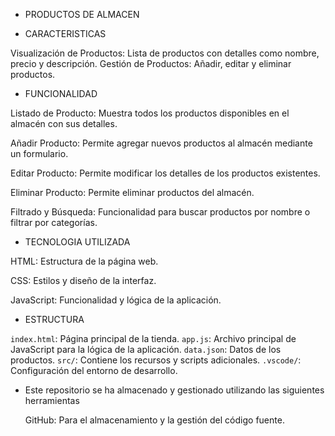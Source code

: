 - PRODUCTOS DE ALMACEN

- CARACTERISTICAS

Visualización de Productos: Lista de productos con detalles como nombre, precio y descripción.
Gestión de Productos: Añadir, editar y eliminar productos.

- FUNCIONALIDAD

Listado de Producto: Muestra todos los productos disponibles en el almacén con sus detalles.

Añadir Producto: Permite agregar nuevos productos al almacén mediante un formulario.

Editar Producto: Permite modificar los detalles de los productos existentes.

Eliminar Producto: Permite eliminar productos del almacén.

Filtrado y Búsqueda: Funcionalidad para buscar productos por nombre o filtrar por categorías.

- TECNOLOGIA UTILIZADA

HTML: Estructura de la página web.

CSS: Estilos y diseño de la interfaz.

JavaScript: Funcionalidad y lógica de la aplicación.

- ESTRUCTURA

`index.html`: Página principal de la tienda.
`app.js`: Archivo principal de JavaScript para la lógica de la aplicación.
`data.json`: Datos de los productos.
`src/`: Contiene los recursos y scripts adicionales.
`.vscode/`: Configuración del entorno de desarrollo.

- Este repositorio se ha almacenado y gestionado utilizando las siguientes herramientas

  GitHub: Para el almacenamiento y la gestión del código fuente.
